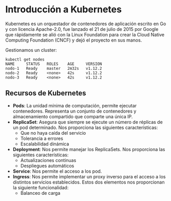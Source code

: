 # Introducción a Kubernetes

Kubernetes es un orquestador de contenedores de aplicación escrito en Go y con licencia Apache-2.0, fue lanzado el 21 de julio de 2015 por Google que rápidamente se alió con la Linux Foundation para crear la Cloud Native Computing Foundation (CNCF) y dejó el proyecto en sus manos.

Gestionamos un cluster:

    kubectl get nodes
    NAME     STATUS   ROLES    AGE     VERSION
    nodo-1   Ready    master   2m32s   v1.12.2
    nodo-2   Ready    <none>   42s     v1.12.2
    nodo-3   Ready    <none>   42s     v1.12.2

## Recursos de Kubernetes

* **Pods**: La unidad mínima de computación, permite ejecutar contenedores. Representa un conjunto de contenedores y almacenamiento compartido que comparte una única IP.
* **ReplicaSet**: Asegura que siempre se ejecute un número de réplicas de un pod determinado. Nos proporciona las siguientes características:
    * Que no haya caída del servicio
    * Tolerancia a errores
    * Escalabilidad dinámica
* **Deployment**: Nos permite manejar los ReplicaSets. Nos proporciona las siguientes características:
    * Actualizaciones continuas
    * Despliegues automáticos
* **Service**: Nos permite el acceso a los pod.
* **Ingress**: Nos permite implementar un proxy inverso para el acceso a los distintos servicios establecidos. Estos dos elementos nos proporcionan la siguiente funcionalidad:
    * Balanceo de carga

